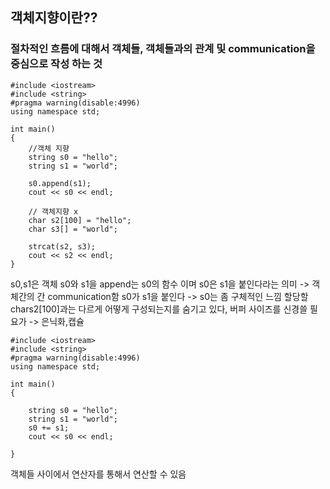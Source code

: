 ##  객체지향이란??
### 절차적인 흐름에 대해서 객체들, 객체들과의 관계 및 communication을 중심으로 작성 하는 것
```
#include <iostream>
#include <string>
#pragma warning(disable:4996)
using namespace std;

int main()
{
	//객체 지향
	string s0 = "hello";
	string s1 = "world";

	s0.append(s1);
	cout << s0 << endl;

	// 객체지향 x
	char s2[100] = "hello";
	char s3[] = "world";

	strcat(s2, s3);
	cout << s2 << endl;
}

```
s0,s1은 객체 s0와 s1을 append는 s0의 함수 이며 s0은 s1을 붙인다라는 의미 -> 객체간의 간 communication함
s0가 s1을 붙인다 -> s0는 좀 구체적인 느낌 
할당할 chars2[100]과는 다르게 어떻게 구성되는지를 숨기고 있다, 버퍼 사이즈를 신경쓸 필요가  -> 은닉화,캡슐
```
#include <iostream>
#include <string>
#pragma warning(disable:4996)
using namespace std;

int main()
{
	
	string s0 = "hello";
	string s1 = "world";
	s0 += s1;
	cout << s0 << endl;

}
```
객체들 사이에서 연산자를 통해서 연산할 수 있음 

